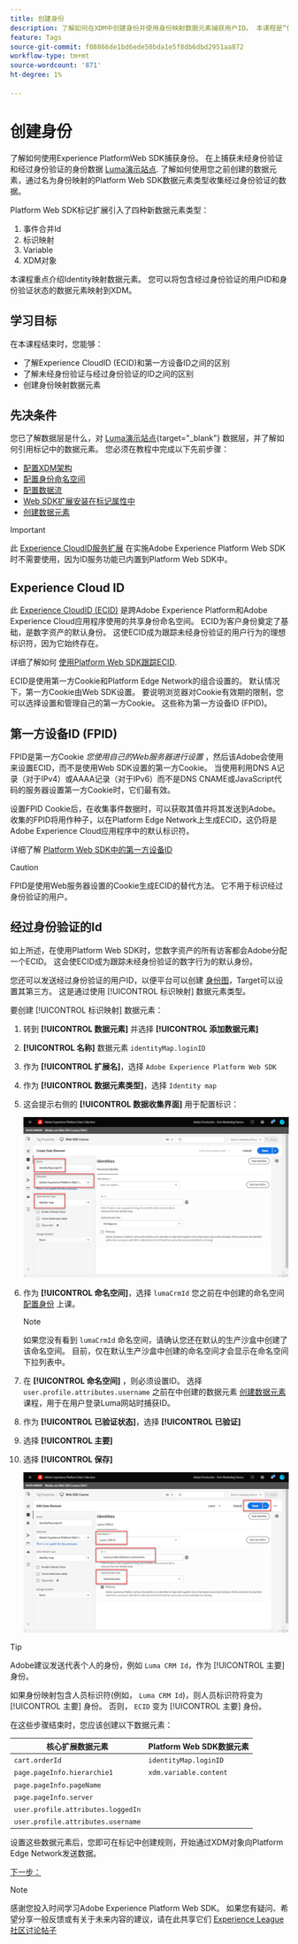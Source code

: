 ```yaml
---
title: 创建身份
description: 了解如何在XDM中创建身份并使用身份映射数据元素捕获用户ID。 本课程是“使用Web SDK实施Adobe Experience Cloud”教程的一部分。
feature: Tags
source-git-commit: f08866de1bd6ede50bda1e5f8db6dbd2951aa872
workflow-type: tm+mt
source-wordcount: '871'
ht-degree: 1%

---
```


# 创建身份

了解如何使用Experience PlatformWeb SDK捕获身份。 在上捕获未经身份验证和经过身份验证的身份数据 [Luma演示站点](https://luma.enablementadobe.com/content/luma/us/en.html). 了解如何使用您之前创建的数据元素，通过名为身份映射的Platform Web SDK数据元素类型收集经过身份验证的数据。

Platform Web SDK标记扩展引入了四种新数据元素类型：

1. 事件合并Id
1. 标识映射
1. Variable
1. XDM对象

本课程重点介绍Identity映射数据元素。 您可以将包含经过身份验证的用户ID和身份验证状态的数据元素映射到XDM。

## 学习目标

在本课程结束时，您能够：

* 了解Experience CloudID (ECID)和第一方设备ID之间的区别
* 了解未经身份验证与经过身份验证的ID之间的区别
* 创建身份映射数据元素

## 先决条件

您已了解数据层是什么，对 [Luma演示站点](https://luma.enablementadobe.com/content/luma/us/en.html){target="_blank"} 数据层，并了解如何引用标记中的数据元素。 您必须在教程中完成以下先前步骤：

* [配置XDM架构](configure-schemas.md)
* [配置身份命名空间](configure-identities.md)
* [配置数据流](configure-datastream.md)
* [Web SDK扩展安装在标记属性中](install-web-sdk.md)
* [创建数据元素](create-data-elements.md)

>[!IMPORTANT]
>
>此 [Experience CloudID服务扩展](https://exchange.adobe.com/experiencecloud.details.100160.adobe-experience-cloud-id-launch-extension.html) 在实施Adobe Experience Platform Web SDK时不需要使用，因为ID服务功能已内置到Platform Web SDK中。

## Experience Cloud ID

此 [Experience CloudID (ECID)](https://experienceleague.adobe.com/docs/experience-platform/identity/ecid.html?lang=en) 是跨Adobe Experience Platform和Adobe Experience Cloud应用程序使用的共享身份命名空间。 ECID为客户身份奠定了基础，是数字资产的默认身份。 这使ECID成为跟踪未经身份验证的用户行为的理想标识符，因为它始终存在。


<!-- FYI I commented this out because it was breaking the build - Jack
>[!TIP]
>
> When you use the Experience Platform Web SDK to set up Adobe applications on your digital properties, the ECID is generated at the Adobe Edge server level. As such, ECID is not viewable on the client-side network request payload. You can view the ECID by seeing the Preview tab of the network request, or by using the [Adobe Experience Platform Debugger Edge Trace](set-up-analytics.md#experience-cloud-id-validation).
>![View ECID](assets/validate-dev-console-ecid.png)
-->

详细了解如何 [使用Platform Web SDK跟踪ECID](https://experienceleague.adobe.com/docs/experience-platform/edge/identity/overview.html?lang=en).

ECID是使用第一方Cookie和Platform Edge Network的组合设置的。 默认情况下，第一方Cookie由Web SDK设置。 要说明浏览器对Cookie有效期的限制，您可以选择设置和管理自己的第一方Cookie。 这些称为第一方设备ID (FPID)。

## 第一方设备ID (FPID)

FPID是第一方Cookie _您使用自己的Web服务器进行设置_ ，然后该Adobe会使用来设置ECID，而不是使用Web SDK设置的第一方Cookie。 当使用利用DNS A记录（对于IPv4）或AAAA记录（对于IPv6）而不是DNS CNAME或JavaScript代码的服务器设置第一方Cookie时，它们最有效。

设置FPID Cookie后，在收集事件数据时，可以获取其值并将其发送到Adobe。 收集的FPID将用作种子，以在Platform Edge Network上生成ECID，这仍将是Adobe Experience Cloud应用程序中的默认标识符。

详细了解 [Platform Web SDK中的第一方设备ID](https://experienceleague.adobe.com/docs/experience-platform/edge/identity/first-party-device-ids.html?lang=zh-Hans)

>[!CAUTION]
>
> FPID是使用Web服务器设置的Cookie生成ECID的替代方法。 它不用于标识经过身份验证的用户。

## 经过身份验证的Id

如上所述，在使用Platform Web SDK时，您数字资产的所有访客都会Adobe分配一个ECID。 这会使ECID成为跟踪未经身份验证的数字行为的默认身份。

您还可以发送经过身份验证的用户ID，以便平台可以创建 [身份图](https://experienceleague.adobe.com/docs/platform-learn/tutorials/identities/understanding-identity-and-identity-graphs.html?lang=zh-Hans)，Target可以设置其第三方。 这是通过使用 [!UICONTROL 标识映射] 数据元素类型。

要创建 [!UICONTROL 标识映射] 数据元素：

1. 转到 **[!UICONTROL 数据元素]** 并选择 **[!UICONTROL 添加数据元素]**

1. **[!UICONTROL 名称]** 数据元素 `identityMap.loginID`

1. 作为 **[!UICONTROL 扩展名]**，选择 `Adobe Experience Platform Web SDK`

1. 作为 **[!UICONTROL 数据元素类型]**，选择 `Identity map`

1. 这会提示右侧的 **[!UICONTROL 数据收集界面]** 用于配置标识：

   ![数据收集界面](assets/identity-identityMap-setup.png)

1. 作为  **[!UICONTROL 命名空间]**，选择 `lumaCrmId` 您之前在中创建的命名空间 [配置身份](configure-identities.md) 上课。

   >[!NOTE]
   >
   >    如果您没有看到 `lumaCrmId` 命名空间，请确认您还在默认的生产沙盒中创建了该命名空间。 目前，仅在默认生产沙盒中创建的命名空间才会显示在命名空间下拉列表中。

1. 在 **[!UICONTROL 命名空间]** ，则必须设置ID。 选择 `user.profile.attributes.username` 之前在中创建的数据元素 [创建数据元素](create-data-elements.md#create-data-elements-to-capture-the-data-layer) 课程，用于在用户登录Luma网站时捕获ID。

   <!--  >[!TIP]
    >
    >You can verify the **[!UICONTROL Luma CRM ID]** is collected in a data element on the web property by going to the [Luma Demo site](https://luma.enablementadobe.com/content/luma/us/en.html), logging in, [switching the tag environment](validate-with-debugger.md#use-the-experience-platform-debugger-to-map-to-your-tag-property) to your own, and typing `_satellite.getVar("user.profile.attributes.username")` in the web browser developer console.
    >
    >   ![Data Element  ID ](assets/identity-data-element-customer-id.png)
    -->

1. 作为 **[!UICONTROL 已验证状态]**，选择 **[!UICONTROL 已验证]**
1. 选择 **[!UICONTROL 主要]**

1. 选择 **[!UICONTROL 保存]**

   ![数据收集界面](assets/identity-id-namespace.png)

>[!TIP]
>
> Adobe建议发送代表个人的身份，例如 `Luma CRM Id`，作为 [!UICONTROL 主要] 身份。
>
> 如果身份映射包含人员标识符(例如， `Luma CRM Id`)，则人员标识符将变为 [!UICONTROL 主要] 身份。 否则， `ECID` 变为 [!UICONTROL 主要] 身份。




<!--
1. Once the data element is configured in **[!UICONTROL Data Collection interface]**, it can be tested on the Luma web property like any other Data Element. Enter the following script in the browser developer console
   
   
   ```
   _satellite.getVar('identityMap.loginID')
   ```  

   ![Data Collection interface](assets/identity-consoleIdentityDataElement.png)
   
   >[!NOTE]
   >
   >ECID identifier will NOT populate in the Data Element, as this is configured already with Platform Web SDK.   
-->

在这些步骤结束时，您应该创建以下数据元素：

| 核心扩展数据元素 | Platform Web SDK数据元素 |
-----------------------------|-------------------------------
| `cart.orderId` | `identityMap.loginID` |
| `page.pageInfo.hierarchie1` | `xdm.variable.content` |
| `page.pageInfo.pageName` | |
| `page.pageInfo.server` | |
| `user.profile.attributes.loggedIn` | |
| `user.profile.attributes.username` | |

设置这些数据元素后，您即可在标记中创建规则，开始通过XDM对象向Platform Edge Network发送数据。

[下一步： ](create-tag-rule.md)

>[!NOTE]
>
>感谢您投入时间学习Adobe Experience Platform Web SDK。 如果您有疑问、希望分享一般反馈或有关于未来内容的建议，请在此共享它们 [Experience League社区讨论帖子](https://experienceleaguecommunities.adobe.com/t5/adobe-experience-platform-launch/tutorial-discussion-implement-adobe-experience-cloud-with-web/td-p/444996)

